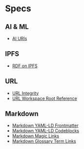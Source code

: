<!--
    SPDX-License-Identifier: Apache-2.0

    Copyright 2025 The Enola <https://enola.dev> Authors

    Licensed under the Apache License, Version 2.0 (the "License");
    you may not use this file except in compliance with the License.
    You may obtain a copy of the License at

        https://www.apache.org/licenses/LICENSE-2.0

    Unless required by applicable law or agreed to in writing, software
    distributed under the License is distributed on an "AS IS" BASIS,
    WITHOUT WARRANTIES OR CONDITIONS OF ANY KIND, either express or implied.
    See the License for the specific language governing permissions and
    limitations under the License.
-->

# Specs

<!-- Enola should be able to generate such a TOC automagically... -->

## AI & ML

* [AI URIs](aiuri/index.md)

## IPFS

* [RDF on IPFS](rdf2ipfs/index.md)

## URL

* [URL Integrity](url-integrity/index.md)
* [URL Workspace Root Reference](url-reference-workspace/index.md)
<!-- * [URL Cache Version](url-cache-version/index.md) -->

## Markdown

* [Markdown YAML-LD Frontmatter](markdown-yamlld-frontmatter/index.md)
* [Markdown YAML-LD Codeblocks](markdown-yamlld-codeblock/index.md)
* [Markdown Magic Links](markdown-magic-link/index.md)
* [Markdown Glossary Term Links](markdown-term/index.md)
<!--* [Markdown as RDF](markdown2rdf/index.md)-->

<!-- TODO Order in which to tackle these Spec ideas:
       1. AI URIs
       1. Markdown YAML-LD Frontmatter
       1. URL Cache Version
       1. RDF on IPFS
       1. Markdown YAML-LD Codeblocks
       1. Markdown as RDF (?)
       1. URL Integrity Browser Extension
       1. Markdown Magic Links
       1. Markdown Glossary Term Links
       1. URL Reference Workspace
 -->
